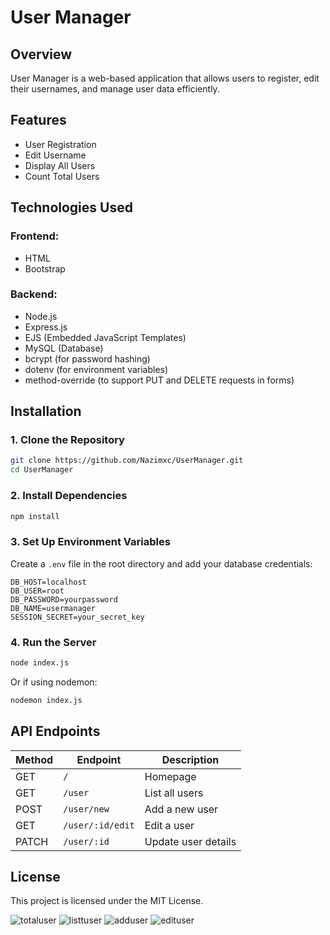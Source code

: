 # User Manager

## Overview
User Manager is a web-based application that allows users to register, edit their usernames, and manage user data efficiently.

## Features
- User Registration
- Edit Username
- Display All Users
- Count Total Users

## Technologies Used
### **Frontend:**
- HTML
- Bootstrap

### **Backend:**
- Node.js
- Express.js
- EJS (Embedded JavaScript Templates)
- MySQL (Database)
- bcrypt (for password hashing)
- dotenv (for environment variables)
- method-override (to support PUT and DELETE requests in forms)

## Installation

### 1. Clone the Repository
```bash
git clone https://github.com/Nazimxc/UserManager.git
cd UserManager
```

### 2. Install Dependencies
```bash
npm install
```

### 3. Set Up Environment Variables
Create a `.env` file in the root directory and add your database credentials:
```env
DB_HOST=localhost
DB_USER=root
DB_PASSWORD=yourpassword
DB_NAME=usermanager
SESSION_SECRET=your_secret_key
```

### 4. Run the Server
```bash
node index.js
```
Or if using nodemon:
```bash
nodemon index.js
```

## API Endpoints
| Method | Endpoint          | Description          |
|--------|------------------|----------------------|
| GET    | `/`              | Homepage            |
| GET    | `/user`          | List all users      |
| POST   | `/user/new`      | Add a new user      |
| GET    | `/user/:id/edit` | Edit a user         |
| PATCH  | `/user/:id`      | Update user details |


## License
This project is licensed under the MIT License.



![totaluser](https://github.com/user-attachments/assets/01134079-7eea-4ffc-8321-e74023e2555b)
![listtuser](https://github.com/user-attachments/assets/9b3389c4-0dc4-40fb-bdbe-e749c286e02a)
![adduser](https://github.com/user-attachments/assets/662b44dc-3129-4a14-8c83-6d935d984698)
![edituser](https://github.com/user-attachments/assets/5c86f59f-52a9-4fd9-8f0c-83f27a81bd94)

